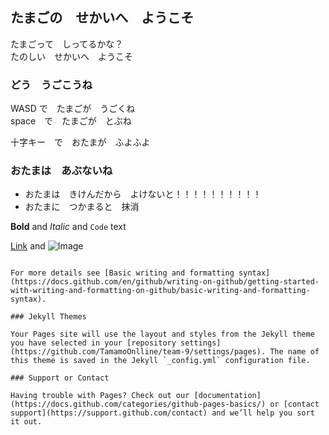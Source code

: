 ## たまごの　せかいへ　ようこそ

たまごって　しってるかな？  
たのしい　せかいへ　ようこそ

### どう　うごこうね

  WASD  で　たまごが　うごくね  
  space　で　たまごが　とぶね
  
  十字キー　で　おたまが　ふよふよ  

### おたまは　あぶないね

- おたまは　きけんだから　よけないと！！！！！！！！！！
- おたまに　つかまると　抹消


**Bold** and _Italic_ and `Code` text

[Link](url) and ![Image](src)
```

For more details see [Basic writing and formatting syntax](https://docs.github.com/en/github/writing-on-github/getting-started-with-writing-and-formatting-on-github/basic-writing-and-formatting-syntax).

### Jekyll Themes

Your Pages site will use the layout and styles from the Jekyll theme you have selected in your [repository settings](https://github.com/TamamoOnlline/team-9/settings/pages). The name of this theme is saved in the Jekyll `_config.yml` configuration file.

### Support or Contact

Having trouble with Pages? Check out our [documentation](https://docs.github.com/categories/github-pages-basics/) or [contact support](https://support.github.com/contact) and we’ll help you sort it out.

